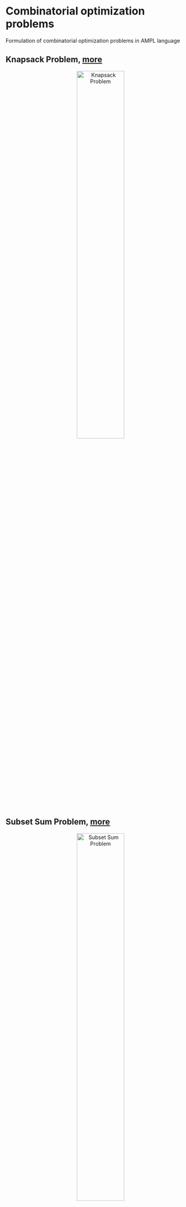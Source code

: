 # Combinatorial optimization problems


Formulation of combinatorial optimization problems in AMPL language


## Knapsack Problem, [more](./01-knapsack-problem/README.md)
<p align="center">
<img src="./01-knapsack-problem/problem.png" alt="Knapsack Problem" width="50%">
</p>


## Subset Sum Problem, [more](./02-subset-sum-problem/README.md)
<p align="center">
<img src="./02-subset-sum-problem/problem.png" alt="Subset Sum Problem" width="50%">
</p>


## Bounded Knapsack Problem, [more](./03-bounded-knapsack-problem/README.md)
<p align="center">
<img src="./03-bounded-knapsack-problem/problem.png" alt="Bounded Knapsack Problem" width="50%">
</p>


## Unbounded Knapsack Problem, [more](./04-unbounded-knapsack-problem/README.md)
<p align="center">
<img src="./04-unbounded-knapsack-problem/problem.png" alt="Unbounded Knapsack Problem" width="50%">
</p>


## d-Dimensional Knapsack Problem, [more](./05-d-dimensional-knapsack-problem/README.md)
<p align="center">
<img src="./05-d-dimensional-knapsack-problem/problem.png" alt="d-Dimensional Knapsack Problem" width="50%">
</p>


## k-Item Knapsack Problem, [more](./06-k-item-knapsack-problem/README.md)
<p align="center">
<img src="./06-k-item-knapsack-problem/problem.png" alt="k-Item Knapsack Problem" width="50%">
</p>


## Multiple Knapsack Problem, [more](./07-multiple-knapsack-problem/README.md)
<p align="center">
<img src="./07-multiple-knapsack-problem/problem.png" alt="Multiple Knapsack Problem" width="50%">
</p>


## Bottleneck Multiple Subset Sum Problem, [more](./08-bottleneck-multiple-subset-sum-problem/README.md)
<p align="center">
<img src="./08-bottleneck-multiple-subset-sum-problem/problem.png" alt="Bottleneck Multiple Subset Sum Problem" width="50%">
</p>


## Multiple-Choice Knapsack Problem, [more](./09-multiple-choice-knapsack-problem/README.md)
<p align="center">
<img src="./09-multiple-choice-knapsack-problem/problem.png" alt="Multiple-Choice Knapsack Problem" width="50%">
</p>


## Generalized Multiple-Choice Knapsack Problem, [more](./10-generalized-multiple-choice-knapsack-problem/README.md)
<p align="center">
<img src="./10-generalized-multiple-choice-knapsack-problem/problem.png" alt="Generalized Multiple-Choice Knapsack Problem" width="50%">
</p>


## Knapsack Sharing Problem, [more](./11-knapsack-sharing-problem/README.md)
<p align="center">
<img src="./11-knapsack-sharing-problem/problem.png" alt="Knapsack Sharing Problem" width="50%">
</p>


## Two-Dimensional Two-Stage Cutting Problem, [more](./12-two-dimensional-two-stage-cutting-problem/README.md)
<p align="center">
<img src="./12-two-dimensional-two-stage-cutting-problem/problem.png" alt="Two-Dimensional Two-Stage Cutting Problem" width="50%">
</p>


## Cutting Stock Problem, [more](./13-cutting-stock-problem/README.md)
<p align="center">
<img src="./13-cutting-stock-problem/problem.png" alt="Cutting Stock Problem" width="50%">
</p>


## Combinatorial Auctions Problem, [more](./14-combinatorial-auction-problem/README.md)
<p align="center">
<img src="./14-combinatorial-auction-problem/problem.png" alt="Combinatorial Auctions Problem" width="50%">
</p>


## Linear Sum Assignment Problem [more](./15-linear-sum-assignment-problem/README.md)
<p align="center">
<img src="./15-linear-sum-assignment-problem/problem.png" alt="Linear Sum Assignment Problem" width="50%">
</p>


## Linear Bottleneck Assignment Problem [more](./16-linear-bottleneck-assignment-problem/README.md)
<p align="center">
<img src="./16-linear-bottleneck-assignment-problem/problem.png" alt="Linear Bottleneck Assignment Problem" width="50%">
</p>


## Axial 3-index Assignment Problem [more](./17-axial-3-index-assignment-problem/README.md)
<p align="center">
<img src="./17-axial-3-index-assignment-problem/problem.png" alt="Axial 3-index Assignment Problem" width="50%">
</p>



## Planar 3-index Assignment Problem [more](./18-planar-3-index-assignment-problem/README.md)
<p align="center">
<img src="./18-planar-3-index-assignment-problem/problem.png" alt="Planar 3-index Assignment Problem" width="50%">
</p>


## References
+ LaTeX eqaution generated by [Equation Editor for online mathematics](https://editor.codecogs.com/)
+ U. Pferschy, D. Pisinger, **Knapsack Problems**, 2004, [DOI](https://doi.org/10.1007/978-3-540-24777-7)
+ R. Burkard, M. Dell’Amico, S. Martello, **Assignment Problems**, 2009, [DOI](https://doi.org/10.1137/1.9781611972238)
